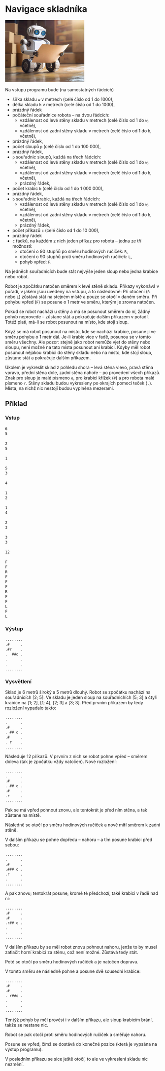 # Navigace skladníka

<img src="cover.webp" height="200" alt="ilustrace"/>

Na vstupu programu bude (na samostatných řádcích)

- šířka skladu `w` v metrech (celé číslo od 1 do 1000),
- délka skladu `h` v metrech (celé číslo od 1 do 1000),
- prázdný řádek
- počáteční souřadnice robota – na dvou řádcích:
    - vzdálenost od levé stěny skladu v metrech (celé číslo od 1 do `w`, včetně),
    - vzdálenost od zadní stěny skladu v metrech (celé číslo od 1 do `h`, včetně),
- prázdný řádek,
- počet sloupů `p` (celé číslo od 1 do 100 000),
- prázdný řádek,
- `p` souřadnic sloupů, každá na třech řádcích:
    - vzdálenost od levé stěny skladu v metrech (celé číslo od 1 do `w`, včetně),
    - vzdálenost od zadní stěny skladu v metrech (celé číslo od 1 do `h`, včetně),
    - prázdný řádek,
- počet krabic `b` (celé číslo od 1 do 1 000 000),
- prázdný řádek,
- `b` souřadnic krabic, každá na třech řádcích:
    - vzdálenost od levé stěny skladu v metrech (celé číslo od 1 do `w`, včetně),
    - vzdálenost od zadní stěny skladu v metrech (celé číslo od 1 do `h`, včetně),
    - prázdný řádek,
- počet příkazů `c` (celé číslo od 1 do 10 000),
- prázdný řádek
- `c` řádků, na každém z nich jeden příkaz pro robota – jedna ze tří možností:
    - otočení o 90 stupňů po směru hodinových ručiček: `R`,
    - otočení o 90 stupňů proti směru hodinových ručiček: `L`,
    - pohyb vpřed: `F`.

Na jedněch souřadnicích bude stát nejvýše jeden sloup nebo jedna krabice nebo robot.

Robot je zpočátku natočen směrem k levé stěně skladu. Příkazy vykonává v pořadí, v jakém jsou uvedeny na vstupu, a to
následovně: Při otočení (`R` nebo `L`) zůstává stát na stejném místě a pouze se otočí v daném směru. Při pohybu
vpřed (`F`) se posune o 1 metr ve směru, kterým je zrovna natočen.

Pokud se robot nachází u stěny a má se posunout směrem do ní, žádný pohyb neprovede – zůstane stát a pokračuje dalším
příkazem v pořadí. Totéž platí, má-li se robot posunout na místo, kde stojí sloup.

Když se má robot posunout na místo, kde se nachází krabice, posune ji ve směru pohybu o 1 metr dál. Je-li krabic více v
řadě, posunou se v tomto směru všechny. Ale pozor: stejně jako robot nemůže vjet do stěny nebo sloupu, není možné na
tato místa posunout ani krabici. Kdyby měl robot posunout nějakou krabici do stěny skladu nebo na místo, kde stojí
sloup, zůstane stát a pokračuje dalším příkazem.

Úkolem je vykreslit sklad z pohledu shora – levá stěna vlevo, pravá stěna vpravo, přední stěna dole, zadní stěna
nahoře – po provedení všech příkazů. Znak pro sloup je malé písmeno `o`, pro krabici křížek (`#`) a pro robota malé
písmeno `r`. Stěny skladu budou vykresleny po okrajích pomocí teček (`.`). Místa, na nichž nic nestojí budou vyplněna
mezerami.

<div style="page-break-after: always;"></div>

## Příklad

### Vstup

```
6
5

2
5

1

5
3

4

1
2

1
4

2
3

3
3

12

F
F
R
F
F
F
R
F
F
L
F
L
```

<div style="page-break-after: always;"></div>

### Výstup

```
........
.#     .
.#r    .
.  ##o .
.      .
.      .
........
```

### Vysvětlení

Sklad je 6 metrů široký a 5 metrů dlouhý. Robot se zpočátku nachází na souřadnicích [2; 5]. Ve skladu je jeden sloup na
souřadnichích [5; 3] a čtyři krabice na [1; 2], [1; 4], [2; 3] a [3; 3]. Před prvním příkazem by tedy rozložení vypadalo
takto:

```
........
.      .
.#     .
. ## o .
.#     .
. r    .
........
```

Následuje 12 příkazů. V prvním z nich se robot pohne vpřed – směrem doleva (tak je zpočátku vždy natočen). Nové
rozložení:

```
........
.      .
.#     .
. ## o .
.#     .
.r     .
........
```

Pak se má vpřed pohnout znovu, ale tentokrát je před ním stěna, a tak zůstane na místě.

Následně se otočí po směru hodinových ručiček a nově míří směrem k zadní stěně.

V dalším příkazu se pohne dopředu – nahoru – a tím posune krabici před sebou:

```
........
.      .
.#     .
.### o .
.r     .
.      .
........
```

<div style="page-break-after: always;"></div>

A pak znovu; tentokrát posune, kromě té předchozí, také krabici v řadě nad ní:

```
........
.#     .
.#     .
.r## o .
.      .
.      .
........
```

V dalším příkazu by se měl robot znovu pohnout nahoru, jenže to by musel zatlačit horní krabici za stěnu, což není
možné. Zůstává tedy stát.

Poté se otočí po směru hodinových ručiček a je natočen doprava.

V tomto směru se následně pohne a posune dvě sousední krabice:

```
........
.#     .
.#     .
. r##o .
.      .
.      .
........
```

Tentýž pohyb by měl provést i v dalším příkazu, ale sloup krabicím brání, takže se nestane nic.

Robot se pak otočí proti směru hodinových ručiček a směřuje nahoru.

Posune se vpřed, čímž se dostává do konečné pozice (která je vypsána na výstup programu).

V posledním příkazu se sice ještě otočí, to ale ve vykreslení skladu nic nezmění.
